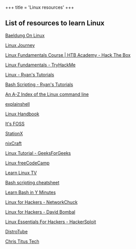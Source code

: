 +++
title = 'Linux resources'
+++

## List of resources to learn Linux

[Baeldung On Linux](https://www.baeldung.com/linux/)

[Linux Journey](https://linuxjourney.com/)

[Linux Fundamentals Course | HTB Academy - Hack The Box](https://academy.hackthebox.com/course/preview/linux-fundamentals)

[Linux Fundamentals - TryHackMe](https://tryhackme.com/r/module/linux-fundamentals)

[Linux - Ryan's Tutorials](https://ryanstutorials.net/linuxtutorial/)

[Bash Scripting - Ryan's Tutorials](https://ryanstutorials.net/bash-scripting-tutorial/)

[An A-Z Index of the Linux command line](https://ss64.com/bash/)

[explainshell](https://explainshell.com/)

[Linux Handbook](https://linuxhandbook.com/)

[It's FOSS](https://itsfoss.com/)

[StationX](https://www.stationx.net/category/linux/)

[nixCraft](https://www.cyberciti.biz/)

[Linux Tutorial - GeeksForGeeks](https://www.geeksforgeeks.org/linux-tutorial/)

[Linux freeCodeCamp](https://www.freecodecamp.org/news/learn-linux-for-beginners-book-basic-to-advanced)

[Learn Linux TV](https://www.learnlinux.tv/)

[Bash scripting cheatsheet](https://devhints.io/bash)

[Learn Bash in Y Minutes](https://learnxinyminutes.com/bash/)

[Linux for Hackers - NetworkChuck](https://www.youtube.com/watch?v=VbEx7B_PTOE&list=PLIhvC56v63IJIujb5cyE13oLuyORZpdkL)

[Linux for Hackers - David Bombal](https://www.youtube.com/watch?v=YJUVNlmIO6E&list=PLhfrWIlLOoKOs-fjCPHdzD2icF2vORfwK)

[Linux Essentials For Hackers - HackerSploit](https://www.youtube.com/watch?v=T0Db6dVYyoA&list=PLBf0hzazHTGMh2fe2MFf3lCgk0rKmS2by)

[DistroTube](https://www.youtube.com/@DistroTube)

[Chris Titus Tech](https://www.youtube.com/@ChrisTitusTech)
